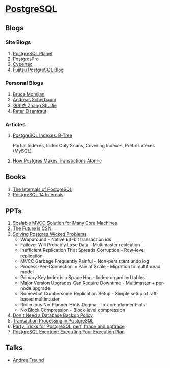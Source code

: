 # [PostgreSQL][]

## Blogs

### Site Blogs

1. [PostgreSQL Planet](https://planet.postgresql.org/)
2. [PostgresPro](https://postgrespro.com/blog)
3. [Cybertec](https://www.cybertec-postgresql.com/en/blog/)
4. [Fujitsu PostgreSQL Blog](https://www.postgresql.fastware.com/blog)

### Personal Blogs

1. [Bruce Momjian](https://momjian.us/)
2. [Andreas Scherbaum](https://andreas.scherbaum.la/)
3. [张树杰 Zhang ShuJie](http://zhangshujie.cn/)
4. [Peter Eisentraut](http://peter.eisentraut.org/)


### Articles

1. [PostgreSQL Indexes: B-Tree](https://commandprompt.com/education/postgresql-indexes-b-tree/)

   Partial Indexes, Index Only Scans, Covering Indexes, Prefix Indexes (MySQL)

2. [How Postgres Makes Transactions Atomic](https://brandur.org/postgres-atomicity)


## Books

1. [The Internals of PostgreSQL](https://www.interdb.jp/pg/)
2. [PostgreSQL 14 Internals](https://postgrespro.com/community/books/internals)


## PPTs

1. [Scalable MVCC Solution for Many Core Machines](https://www.pgcon.org/2015/schedule/events/810.en.html)
2. [The Future is CSN](https://postgrespro.ru/media/2019/10/26/future_is_csn.pdf)
3. [Solving Postgres Wicked Problems](https://www.socallinuxexpo.org/sites/default/files/presentations/solving-postgres-wicked-problems.pdf)
   * Wraparound - Native 64-bit transaction ids
   * Failover Will Probably Lose Data - Multimaster replcation
   * Inefficient Replication That Spreads Corruption - Row-level replication
   * MVCC Garbage Frequently Painful - Non-persistent undo log
   * Process-Per-Connection = Pain at Scale - Migration to multithread model
   * Primary Key Index is a Space Hog - Index-organized tables
   * Major Version Upgrades Can Require Downtime - Multimaster + per-node upgrade
   * Somewhat Cumbersome Replication Setup - Simple setup of raft-based multimaster
   * Ridiculous No-Planner-Hints Dogma - In-core planner hints
   * No Block Compression - Block-level compression
4. [Don't Need a Database Backup Policy](https://www.postgresql.eu/events/pgdaymed2023/sessions/session/4506/slides/375/Don't%20Need%20DB%20Backup%20Policy%20V4.pdf)
5. [Transaction Processing in PostgreSQL](https://www.postgresql.org/files/developer/transactions.pdf)
6. [Party Tricks for PostgreSQL perf, ftrace and bpftrace](https://www.postgresql.eu/events/pgconfeu2022/sessions/session/3861/slides/325/Dmitrii_Dolgov_PGConf_EU_2022.pdf)
7. [PostgreSQL Exectuor: Executing Your Execution Plan](https://www.postgresql.eu/events/pgconfeu2024/sessions/session/5593/slides/565/PgConfEu2024.pdf)


## Talks

* [Andres Freund](https://anarazel.de/talks/)


[PostgreSQL]: https://www.postgresql.org/docs/current/index.html
